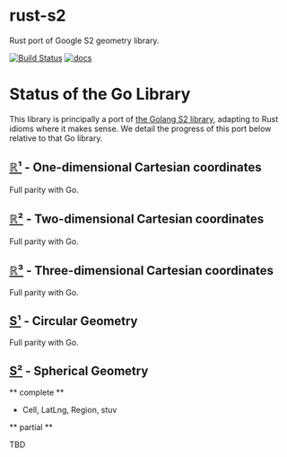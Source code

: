# rust-s2

Rust port of Google S2 geometry library.

[![Build Status](https://travis-ci.org/yjh0502/float_extras.svg?branch=master)](https://travis-ci.org/yjh0502/rust-s2)
[![docs](https://docs.rs/s2/badge.svg)](docs)

# Status of the Go Library

This library is principally a port of [the Golang S2
library](https://github.com/golang/geo), adapting to Rust idioms where it makes sense.
We detail the progress of this port below relative to that Go library.

## [ℝ¹](https://docs.rs/s2/~0/s2/r1/) - One-dimensional Cartesian coordinates

Full parity with Go.

## [ℝ²](https://docs.rs/s2/~0/s2/r2/) - Two-dimensional Cartesian coordinates

Full parity with Go.

## [ℝ³](https://docs.rs/s2/~0/s2/r3/) - Three-dimensional Cartesian coordinates

Full parity with Go.

## [S¹](https://docs.rs/s2/~0/s2/s1/) - Circular Geometry

Full parity with Go.

## [S²](https://docs.rs/s2/~0/s2/s2/) - Spherical Geometry

** complete **

 - Cell, LatLng, Region, stuv

** partial **

TBD
